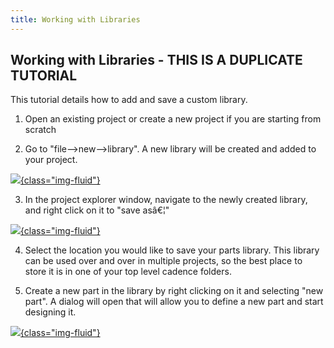 ```yaml
---
title: Working with Libraries
---
```


## Working with Libraries - THIS IS A DUPLICATE TUTORIAL

This tutorial details how to add and save a custom library.

[](https://draft.blogger.com/blogger.g?blogID=6469592703220698319)

[](https://draft.blogger.com/blogger.g?blogID=6469592703220698319)

[](https://draft.blogger.com/blogger.g?blogID=6469592703220698319)

[](https://draft.blogger.com/blogger.g?blogID=6469592703220698319)

[](https://draft.blogger.com/blogger.g?blogID=6469592703220698319)

[](https://draft.blogger.com/blogger.g?blogID=6469592703220698319)

[](https://draft.blogger.com/blogger.g?blogID=6469592703220698319)

[](https://draft.blogger.com/blogger.g?blogID=6469592703220698319)

[](https://draft.blogger.com/blogger.g?blogID=6469592703220698319)

[](https://draft.blogger.com/blogger.g?blogID=6469592703220698319)

1.  Open an existing project or create a new project if you are starting from scratch

2.  Go to "file-->new-->library". A new library will be created and added to your project.

[![](/figures/figure_068.png){class="img-fluid"}](/larger/image0262.png)

3.  In the project explorer window, navigate to the newly created library, and right click on it to "save asâ€¦"

[![](/figures/figure_069.png){class="img-fluid"}](/larger/image0263.png)

4.  Select the location you would like to save your parts library. This library can be used over and over in multiple projects, so the best place to store it is in one of your top level cadence folders.

5.  Create a new part in the library by right clicking on it and selecting "new part". A dialog will open that will allow you to define a new part and start designing it.

[![](/figures/figure_070.png){class="img-fluid"}](/larger/image0264.png)
